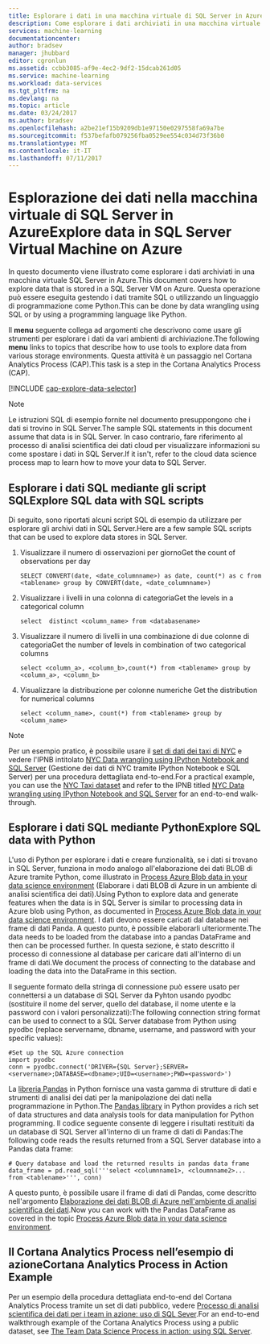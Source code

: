 ```yaml
---
title: Esplorare i dati in una macchina virtuale di SQL Server in Azure| Microsoft Docs
description: Come esplorare i dati archiviati in una macchina virtuale SQL Server in Azure.
services: machine-learning
documentationcenter: 
author: bradsev
manager: jhubbard
editor: cgronlun
ms.assetid: ccbb3085-af9e-4ec2-9df2-15dcab261d05
ms.service: machine-learning
ms.workload: data-services
ms.tgt_pltfrm: na
ms.devlang: na
ms.topic: article
ms.date: 03/24/2017
ms.author: bradsev
ms.openlocfilehash: a2be21ef15b9209db1e97150e0297558fa69a7be
ms.sourcegitcommit: f537befafb079256fba0529ee554c034d73f36b0
ms.translationtype: MT
ms.contentlocale: it-IT
ms.lasthandoff: 07/11/2017
---
```

# <a name="explore-data-in-sql-server-virtual-machine-on-azure"></a><span data-ttu-id="3b7f5-103">Esplorazione dei dati nella macchina virtuale di SQL Server in Azure</span><span class="sxs-lookup"><span data-stu-id="3b7f5-103">Explore data in SQL Server Virtual Machine on Azure</span></span>
<span data-ttu-id="3b7f5-104">In questo documento viene illustrato come esplorare i dati archiviati in una macchina virtuale SQL Server in Azure.</span><span class="sxs-lookup"><span data-stu-id="3b7f5-104">This document covers how to explore data that is stored in a SQL Server VM on Azure.</span></span> <span data-ttu-id="3b7f5-105">Questa operazione può essere eseguita gestendo i dati tramite SQL o utilizzando un linguaggio di programmazione come Python.</span><span class="sxs-lookup"><span data-stu-id="3b7f5-105">This can be done by data wrangling using SQL or by using a programming language like Python.</span></span>

<span data-ttu-id="3b7f5-106">Il **menu** seguente collega ad argomenti che descrivono come usare gli strumenti per esplorare i dati da vari ambienti di archiviazione.</span><span class="sxs-lookup"><span data-stu-id="3b7f5-106">The following **menu** links to topics that describe how to use tools to explore data from various storage environments.</span></span> <span data-ttu-id="3b7f5-107">Questa attività è un passaggio nel Cortana Analytics Process (CAP).</span><span class="sxs-lookup"><span data-stu-id="3b7f5-107">This task is a step in the Cortana Analytics Process (CAP).</span></span>

[!INCLUDE [cap-explore-data-selector](../../includes/cap-explore-data-selector.md)]

> [!NOTE]
> <span data-ttu-id="3b7f5-108">Le istruzioni SQL di esempio fornite nel documento presuppongono che i dati si trovino in SQL Server.</span><span class="sxs-lookup"><span data-stu-id="3b7f5-108">The sample SQL statements in this document assume that data is in SQL Server.</span></span> <span data-ttu-id="3b7f5-109">In caso contrario, fare riferimento al processo di analisi scientifica dei dati cloud per visualizzare informazioni su come spostare i dati in SQL Server.</span><span class="sxs-lookup"><span data-stu-id="3b7f5-109">If it isn't, refer to the cloud data science process map to learn how to move your data to SQL Server.</span></span>
> 
> 

## <span data-ttu-id="3b7f5-110"><a name="sql-dataexploration"></a>Esplorare i dati SQL mediante gli script SQL</span><span class="sxs-lookup"><span data-stu-id="3b7f5-110"><a name="sql-dataexploration"></a>Explore SQL data with SQL scripts</span></span>
<span data-ttu-id="3b7f5-111">Di seguito, sono riportati alcuni script SQL di esempio da utilizzare per esplorare gli archivi dati in SQL Server.</span><span class="sxs-lookup"><span data-stu-id="3b7f5-111">Here are a few sample SQL scripts that can be used to explore data stores in SQL Server.</span></span>

1. <span data-ttu-id="3b7f5-112">Visualizzare il numero di osservazioni per giorno</span><span class="sxs-lookup"><span data-stu-id="3b7f5-112">Get the count of observations per day</span></span>
   
    `SELECT CONVERT(date, <date_columnname>) as date, count(*) as c from <tablename> group by CONVERT(date, <date_columnname>)` 
2. <span data-ttu-id="3b7f5-113">Visualizzare i livelli in una colonna di categoria</span><span class="sxs-lookup"><span data-stu-id="3b7f5-113">Get the levels in a categorical column</span></span>
   
    `select  distinct <column_name> from <databasename>`
3. <span data-ttu-id="3b7f5-114">Visualizzare il numero di livelli in una combinazione di due colonne di categoria</span><span class="sxs-lookup"><span data-stu-id="3b7f5-114">Get the number of levels in combination of two categorical columns</span></span> 
   
    `select <column_a>, <column_b>,count(*) from <tablename> group by <column_a>, <column_b>`
4. <span data-ttu-id="3b7f5-115">Visualizzare la distribuzione per colonne numeriche </span><span class="sxs-lookup"><span data-stu-id="3b7f5-115">Get the distribution for numerical columns</span></span>
   
    `select <column_name>, count(*) from <tablename> group by <column_name>`

> [!NOTE]
> <span data-ttu-id="3b7f5-116">Per un esempio pratico, è possibile usare il [set di dati dei taxi di NYC](http://www.andresmh.com/nyctaxitrips/) e vedere l'IPNB intitolato [NYC Data wrangling using IPython Notebook and SQL Server](https://github.com/Azure/Azure-MachineLearning-DataScience/blob/master/Misc/DataScienceProcess/iPythonNotebooks/machine-Learning-data-science-process-sql-walkthrough.ipynb) (Gestione dei dati di NYC tramite IPython Notebook e SQL Server) per una procedura dettagliata end-to-end.</span><span class="sxs-lookup"><span data-stu-id="3b7f5-116">For a practical example, you can use the [NYC Taxi dataset](http://www.andresmh.com/nyctaxitrips/) and refer to the IPNB titled [NYC Data wrangling using IPython Notebook and SQL Server](https://github.com/Azure/Azure-MachineLearning-DataScience/blob/master/Misc/DataScienceProcess/iPythonNotebooks/machine-Learning-data-science-process-sql-walkthrough.ipynb) for an end-to-end walk-through.</span></span>
> 
> 

## <span data-ttu-id="3b7f5-117"><a name="python"></a>Esplorare i dati SQL mediante Python</span><span class="sxs-lookup"><span data-stu-id="3b7f5-117"><a name="python"></a>Explore SQL data with Python</span></span>
<span data-ttu-id="3b7f5-118">L'uso di Python per esplorare i dati e creare funzionalità, se i dati si trovano in SQL Server, funziona in modo analogo all'elaborazione dei dati BLOB di Azure tramite Python, come illustrato in [Process Azure Blob data in your data science environment](machine-learning-data-science-process-data-blob.md) (Elaborare i dati BLOB di Azure in un ambiente di analisi scientifica dei dati).</span><span class="sxs-lookup"><span data-stu-id="3b7f5-118">Using Python to explore data and generate features when the data is in SQL Server is similar to processing data in Azure blob using Python, as documented in [Process Azure Blob data in your data science environment](machine-learning-data-science-process-data-blob.md).</span></span> <span data-ttu-id="3b7f5-119">I dati devono essere caricati dal database nei frame di dati Panda. A questo punto, è possibile elaborarli ulteriormente.</span><span class="sxs-lookup"><span data-stu-id="3b7f5-119">The data needs to be loaded from the database into a pandas DataFrame and then can be processed further.</span></span> <span data-ttu-id="3b7f5-120">In questa sezione, è stato descritto il processo di connessione al database per caricare dati all'interno di un frame di dati.</span><span class="sxs-lookup"><span data-stu-id="3b7f5-120">We document the process of connecting to the database and loading the data into the DataFrame in this section.</span></span>

<span data-ttu-id="3b7f5-121">Il seguente formato della stringa di connessione può essere usato per connettersi a un database di SQL Server da Pyhton usando pyodbc (sostituire il nome del server, quello del database, il nome utente e la password con i valori personalizzati):</span><span class="sxs-lookup"><span data-stu-id="3b7f5-121">The following connection string format can be used to connect to a SQL Server database from Python using pyodbc (replace servername, dbname, username, and password with your specific values):</span></span>

    #Set up the SQL Azure connection
    import pyodbc    
    conn = pyodbc.connect('DRIVER={SQL Server};SERVER=<servername>;DATABASE=<dbname>;UID=<username>;PWD=<password>')

<span data-ttu-id="3b7f5-122">La [libreria Pandas](http://pandas.pydata.org/) in Python fornisce una vasta gamma di strutture di dati e strumenti di analisi dei dati per la manipolazione dei dati nella programmazione in Python.</span><span class="sxs-lookup"><span data-stu-id="3b7f5-122">The [Pandas library](http://pandas.pydata.org/) in Python provides a rich set of data structures and data analysis tools for data manipulation for Python programming.</span></span> <span data-ttu-id="3b7f5-123">Il codice seguente consente di leggere i risultati restituiti da un database di SQL Server all'interno di un frame di dati di Pandas:</span><span class="sxs-lookup"><span data-stu-id="3b7f5-123">The following code reads the results returned from a SQL Server database into a Pandas data frame:</span></span>

    # Query database and load the returned results in pandas data frame
    data_frame = pd.read_sql('''select <columnname1>, <cloumnname2>... from <tablename>''', conn)

<span data-ttu-id="3b7f5-124">A questo punto, è possibile usare il frame di dati di Pandas, come descritto nell'argomento [Elaborazione dei dati BLOB di Azure nell'ambiente di analisi scientifica dei dati](machine-learning-data-science-process-data-blob.md).</span><span class="sxs-lookup"><span data-stu-id="3b7f5-124">Now you can work with the Pandas DataFrame as covered in the topic [Process Azure Blob data in your data science environment](machine-learning-data-science-process-data-blob.md).</span></span>

## <a name="cortana-analytics-process-in-action-example"></a><span data-ttu-id="3b7f5-125">Il Cortana Analytics Process nell’esempio di azione</span><span class="sxs-lookup"><span data-stu-id="3b7f5-125">Cortana Analytics Process in Action Example</span></span>
<span data-ttu-id="3b7f5-126">Per un esempio della procedura dettagliata end-to-end del Cortana Analytics Process tramite un set di dati pubblico, vedere [Processo di analisi scientifica dei dati per i team in azione: uso di SQL Sever](machine-learning-data-science-process-sql-walkthrough.md).</span><span class="sxs-lookup"><span data-stu-id="3b7f5-126">For an end-to-end walkthrough example of the Cortana Analytics Process using a public dataset, see [The Team Data Science Process in action: using SQL Server](machine-learning-data-science-process-sql-walkthrough.md).</span></span>

